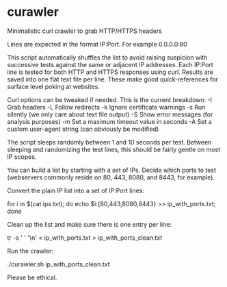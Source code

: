 # curawler
Minimalistic curl crawler to grab HTTP/HTTPS headers

Lines are expected in the format IP:Port. For example 0.0.0.0:80

This script automatically shuffles the list to avoid raising suspicion with successive tests against the same or adjacent IP addresses. Each IP:Port line is tested for both HTTP and HTTPS responses using curl. Results are saved into one flat text file per line. These make good quick-references for surface level poking at websites.

Curl options can be tweaked if needed. This is the current breakdown:
-I  Grab headers
-L  Follow redirects
-k  Ignore certificate warnings
-s  Run silently (we only care about text file output)
-S  Show error messages (for analysis purposes)
-m  Set a maximum timeout value in seconds
-A  Set a custom user-agent string (can obviously be modified)

The script sleeps randomly between 1 and 10 seconds per test. Between sleeping and randomizing the test lines, this should be fairly gentle on most IP scopes.

You can build a list by starting with a set of IPs. Decide which ports to test (webservers commonly reside on 80, 443, 8080, and 8443, for example).

Convert the plain IP list into a set of IP:Port lines:

for i in $(cat ips.txt); do
  echo $i:{80,443,8080,8443} >> ip_with_ports.txt;
done

Clean up the list and make sure there is one entry per line:

tr -s ' ' '\n' < ip_with_ports.txt > ip_with_ports_clean.txt

Run the crawler:

./curawler.sh ip_with_ports_clean.txt

Please be ethical.
